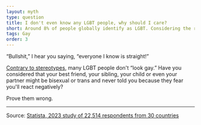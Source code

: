 ```yaml
---
layout: myth
type: question
title: I don't even know any LGBT people, why should I care?
short: Around 8% of people globally identify as LGBT. Considering the real number may be larger (as people are often afraid of disclosing that their sexuality is anything but straight), **it's very likely that someone in your close circle is&nbsp;LGBT+**.
tags: Gay
order: 3
---
```


“Bullshit,” I hear you saying, “everyone I know is straight!” 

[Contrary to stereotypes](/look-same), many LGBT people don't “look gay.” Have you considered that your best friend, your sibling, your child or even your partner might be bisexual or trans and never told you because they fear you'll react negatively? 

Prove them wrong.

---

Source: [Statista, 2023 study of 22,514 respondents from 30 countries](https://www.statista.com/statistics/1270166/lgbt-identification-worldwide/#statisticContainer)
